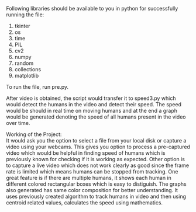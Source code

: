 Following libraries should be available to you in python for successfully running the file:

1. tkinter
2. os
3. time
4. PIL
5. cv2
6. numpy
7. random
8. collections
9. matplotlib

To run the file, run pre.py.

After video is obtained, the script would transfer it to speed3.py which would detect the humans in the video and detect their speed. The speed would be should in real time on moving humans and at the end a graph would be generated denoting the speed of all humans present in the video over time.      


Working of the Project:      
It would ask you the option to select a file from your local disk or capture a video using your webcams. This gives you option to process a pre-captured video which would be helpful in finding speed of humans which is previously known for checking if it is working as expected. Other option is to capture a live video which does not work clearly as good since the frame rate is limited which means humans can be stopped from tracking. One great feature is if there are multiple humans, it shows each human in different colored rectangular boxes which is easy to distiguish. The graphs also generated has same color composition for better understanding. 
It uses previously created algorithm to track humans in video and then using centroid related values, calculates the speed using mathematics.
